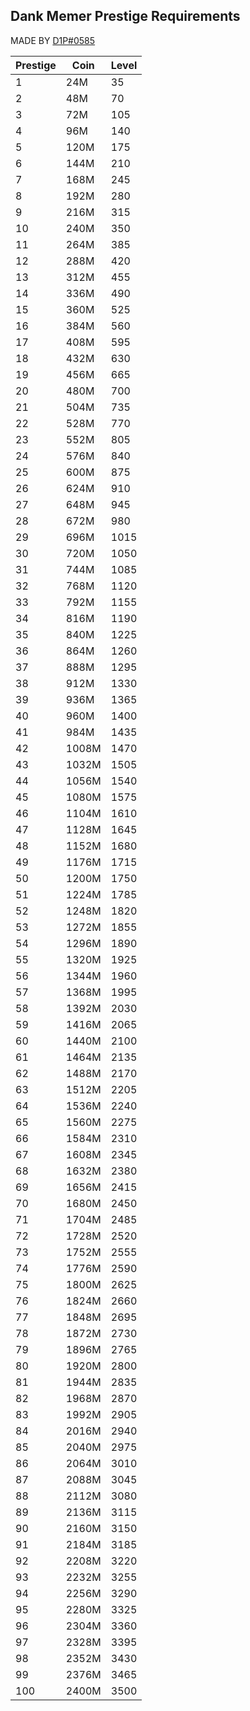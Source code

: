 ## Dank Memer Prestige Requirements
MADE BY [D1P#0585](https://discordapp.com/users/833972562210979891)

| Prestige | Coin | Level |
|---------|---------|---------|
| 1 | 24M | 35 |
| 2 | 48M | 70 |
| 3 | 72M | 105 |
| 4 | 96M | 140 |
| 5 | 120M | 175 |
| 6 | 144M | 210 |
| 7 | 168M | 245 |
| 8 | 192M | 280 |
| 9 | 216M | 315 |
| 10 | 240M | 350 |
| 11 | 264M | 385 |
| 12 | 288M | 420 |
| 13 | 312M | 455 |
| 14 | 336M | 490 |
| 15 | 360M | 525 |
| 16 | 384M | 560 |
| 17 | 408M | 595 |
| 18 | 432M | 630 |
| 19 | 456M | 665 |
| 20 | 480M | 700 |
| 21 | 504M | 735 |
| 22 | 528M | 770 |
| 23 | 552M | 805 |
| 24 | 576M | 840 |
| 25 | 600M | 875 |
| 26 | 624M | 910 |
| 27 | 648M | 945 |
| 28 | 672M | 980 |
| 29 | 696M | 1015 |
| 30 | 720M | 1050 |
| 31 | 744M | 1085 |
| 32 | 768M | 1120 |
| 33 | 792M | 1155 |
| 34 | 816M | 1190 |
| 35 | 840M | 1225 |
| 36 | 864M | 1260 |
| 37 | 888M | 1295 |
| 38 | 912M | 1330 |
| 39 | 936M | 1365 |
| 40 | 960M | 1400 |
| 41 | 984M | 1435 |
| 42 | 1008M | 1470 |
| 43 | 1032M | 1505 |
| 44 | 1056M | 1540 |
| 45 | 1080M | 1575 |
| 46 | 1104M | 1610 |
| 47 | 1128M | 1645 |
| 48 | 1152M | 1680 |
| 49 | 1176M | 1715 |
| 50 | 1200M | 1750 |
| 51 | 1224M | 1785 |
| 52 | 1248M | 1820 |
| 53 | 1272M | 1855 |
| 54 | 1296M | 1890 |
| 55 | 1320M | 1925 |
| 56 | 1344M | 1960 |
| 57 | 1368M | 1995 |
| 58 | 1392M | 2030 |
| 59 | 1416M | 2065 |
| 60 | 1440M | 2100 |
| 61 | 1464M | 2135 |
| 62 | 1488M | 2170 |
| 63 | 1512M | 2205 |
| 64 | 1536M | 2240 |
| 65 | 1560M | 2275 |
| 66 | 1584M | 2310 |
| 67 | 1608M | 2345 |
| 68 | 1632M | 2380 |
| 69 | 1656M | 2415 |
| 70 | 1680M | 2450 |
| 71 | 1704M | 2485 |
| 72 | 1728M | 2520 |
| 73 | 1752M | 2555 |
| 74 | 1776M | 2590 |
| 75 | 1800M | 2625 |
| 76 | 1824M | 2660 |
| 77 | 1848M | 2695 |
| 78 | 1872M | 2730 |
| 79 | 1896M | 2765 |
| 80 | 1920M | 2800 |
| 81 | 1944M | 2835 |
| 82 | 1968M | 2870 |
| 83 | 1992M | 2905 |
| 84 | 2016M | 2940 |
| 85 | 2040M | 2975 |
| 86 | 2064M | 3010 |
| 87 | 2088M | 3045 |
| 88 | 2112M | 3080 |
| 89 | 2136M | 3115 |
| 90 | 2160M | 3150 |
| 91 | 2184M | 3185 |
| 92 | 2208M | 3220 |
| 93 | 2232M | 3255 |
| 94 | 2256M | 3290 |
| 95 | 2280M | 3325 |
| 96 | 2304M | 3360 |
| 97 | 2328M | 3395 |
| 98 | 2352M | 3430 |
| 99 | 2376M | 3465 |
| 100 | 2400M | 3500 |
